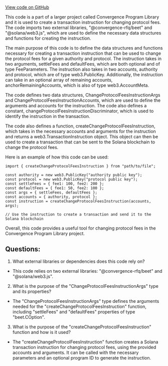 [View code on GitHub](https://github.com/convergence-rfq/convergence-program-library/rfq/js/generated/instructions/changeProtocolFees.d.ts)

This code is a part of a larger project called Convergence Program Library and it is used to create a transaction instruction for changing protocol fees. The code imports two external libraries, "@convergence-rfq/beet" and "@solana/web3.js", which are used to define the necessary data structures and functions for creating the instruction.

The main purpose of this code is to define the data structures and functions necessary for creating a transaction instruction that can be used to change the protocol fees for a given authority and protocol. The instruction takes in two arguments, settleFees and defaultFees, which are both optional and of type FeeParameters. The instruction also takes in two accounts, authority and protocol, which are of type web3.PublicKey. Additionally, the instruction can take in an optional array of remaining accounts, anchorRemainingAccounts, which is also of type web3.AccountMeta.

The code defines two data structures, ChangeProtocolFeesInstructionArgs and ChangeProtocolFeesInstructionAccounts, which are used to define the arguments and accounts for the instruction. The code also defines a constant, changeProtocolFeesInstructionDiscriminator, which is used to identify the instruction in the transaction.

The code also defines a function, createChangeProtocolFeesInstruction, which takes in the necessary accounts and arguments for the instruction and returns a web3.TransactionInstruction object. This object can then be used to create a transaction that can be sent to the Solana blockchain to change the protocol fees.

Here is an example of how this code can be used:

```
import { createChangeProtocolFeesInstruction } from "path/to/file";

const authority = new web3.PublicKey("authority public key");
const protocol = new web3.PublicKey("protocol public key");
const settleFees = { fee1: 100, fee2: 200 };
const defaultFees = { fee1: 50, fee2: 100 };
const args = { settleFees, defaultFees };
const accounts = { authority, protocol };
const instruction = createChangeProtocolFeesInstruction(accounts, args);

// Use the instruction to create a transaction and send it to the Solana blockchain
```

Overall, this code provides a useful tool for changing protocol fees in the Convergence Program Library project.
## Questions: 
 1. What external libraries or dependencies does this code rely on?
- This code relies on two external libraries: "@convergence-rfq/beet" and "@solana/web3.js".

2. What is the purpose of the "ChangeProtocolFeesInstructionArgs" type and its properties?
- The "ChangeProtocolFeesInstructionArgs" type defines the arguments needed for the "createChangeProtocolFeesInstruction" function, including "settleFees" and "defaultFees" properties of type "beet.COption<FeeParameters>".

3. What is the purpose of the "createChangeProtocolFeesInstruction" function and how is it used?
- The "createChangeProtocolFeesInstruction" function creates a Solana transaction instruction for changing protocol fees, using the provided accounts and arguments. It can be called with the necessary parameters and an optional program ID to generate the instruction.